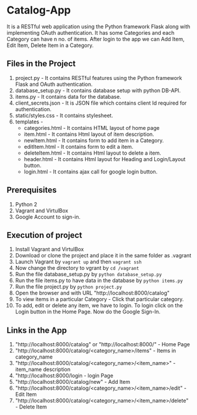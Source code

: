 # Catalog-App

It is a RESTful web application using the Python framework Flask along with implementing OAuth authentication. It has some Categories and each Category can have n no. of items. After login to the app we can Add Item, Edit Item, Delete Item in a Category.

## Files in the Project
1. project.py - It contains RESTful features using the Python framework Flask and OAuth authentication.
2. database_setup.py - It contains database setup with python DB-API.
3. items.py - It contains data for the database.
4. client_secrets.json - It is JSON file which contains client Id required for authentication.
5. static/styles.css - It contains stylesheet.
6. templates -
   - categories.html - It contains HTML layout of home page
   - item.html - It contains Html layout of item description.
   - newItem.html - It contains form to add item in a Category.
   - editItem.html - It contains form to edit a item.
   - deleteItem.html - It contains Html layout to delete a item.
   - header.html - It contains Html layout for Heading and Login/Layout button.
   - login.html - It contains ajax call for google login button.

## Prerequisites
1. Python 2
2. Vagrant and VirtulBox
3. Google Account to sign-in.

## Execution of project
1. Install Vagrant and VirtulBox
2. Download or clone the project and place it in the same folder as .vagrant
3. Launch Vagrant by `vagrant up` and then `vagrant ssh`
4. Now change the directory to vgrant by `cd /vagrant`
5. Run the file database_setup.py by `python database_setup.py`
6. Run the file items.py to have data in the database by `python items.py`
7. Run the file project.py by `python project.py`
8. Open the browser and with URL "http://localhost:8000/catalog"
9. To view items in a particular Category - Click that particular category.
10. To add, edit or delete any item, we have to login. To login click on the Login button in the Home Page. Now do the Google Sign-In.

## Links in the App
1. "http://localhost:8000/catalog" or "http://localhost:8000/" - Home Page
2. "http://localhost:8000/catalog/<category_name>/items" - Items in category_name
3. "http://localhost:8000/catalog/<category_name>/<item_name>" - item_name description
3. "http://localhost:8000/login - login Page
4. "http://localhost:8000/catalog/new" - Add Item
5. "http://localhost:8000/catalog/<category_name>/<item_name>/edit" - Edit Item
6. "http://localhost:8000/catalog/<category_name>/<item_name>/delete" - Delete Item
